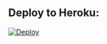 

## Deploy to Heroku:
[![Deploy](https://www.herokucdn.com/deploy/button.svg)](https://heroku.com/deploy?template=https://github.com/RoyalKrrishna/message-filter-bot)

